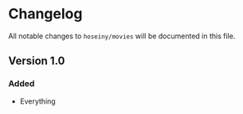 # Changelog

All notable changes to `hoseiny/movies` will be documented in this file.

## Version 1.0

### Added
- Everything
